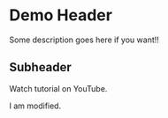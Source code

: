 # Demo Header

Some description goes here if you want!!

## Subheader

Watch tutorial on YouTube.

I am modified.
